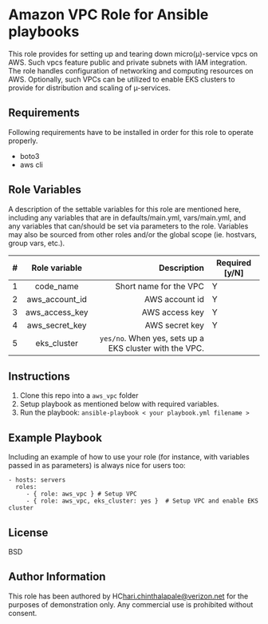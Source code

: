 Amazon VPC Role for Ansible playbooks
=====================================

This role provides for setting up and tearing down micro(µ)-service vpcs on AWS.  Such vpcs feature public and private subnets with IAM integration. The role handles configuration of networking and computing resources on AWS.  Optionally, such VPCs can be utilized to enable EKS clusters to provide for distribution and scaling of µ-services. 

Requirements
------------

Following requirements have to be installed in order for this role to operate properly.

- boto3
- aws cli

Role Variables
--------------

A description of the settable variables for this role are mentioned here, including any variables that are in defaults/main.yml, vars/main.yml, and any variables that can/should be set via parameters to the role. Variables may also be sourced from other roles and/or the global scope (ie. hostvars, group vars, etc.).

| #        | Role variable           | Description  | Required [y/N] |
| ------------- |:-------------:| -----:| ------ |
| 1 | code_name | Short name for the VPC | Y | 
| 2 | aws_account_id | AWS account id | Y |
| 3 | aws_access_key | AWS access key | Y |
| 4 | aws_secret_key | AWS secret key | Y |
| 5 | eks_cluster | `yes/no`.  When yes, sets up a EKS cluster with the VPC. |  |





Instructions
------------

1.  Clone this repo into a `aws_vpc` folder
2.  Setup playbook as mentioned below with required variables.
3.  Run the playbook: `ansible-playbook < your playbook.yml filename >`

Example Playbook
----------------

Including an example of how to use your role (for instance, with variables passed in as parameters) is always nice for users too:

    - hosts: servers
      roles:
         - { role: aws_vpc } # Setup VPC
         - { role: aws_vpc, eks_cluster: yes }  # Setup VPC and enable EKS cluster

License
-------

BSD

Author Information
------------------

This role has been authored by HC<hari.chinthalapale@verizon.net> for the purposes of demonstration only.  Any commercial use is prohibited without consent. 
